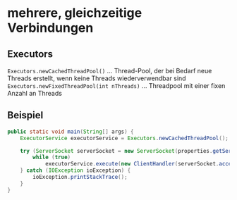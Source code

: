 # mehrere, gleichzeitige Verbindungen

## Executors

`Executors.newCachedThreadPool()` ... Thread-Pool, der bei Bedarf neue Threads erstellt, wenn keine Threads wiederverwendbar sind
`Executors.newFixedThreadPool(int nThreads)` ... Threadpool mit einer fixen Anzahl an Threads

## Beispiel

```java
public static void main(String[] args) {
	ExecutorService executorService = Executors.newCachedThreadPool();

	try (ServerSocket serverSocket = new ServerSocket(properties.getServerPort())) {
		while (true)
			executorService.execute(new ClientHandler(serverSocket.accept(), properties));
	} catch (IOException ioException) {
		ioException.printStackTrace();
	}
}
```
